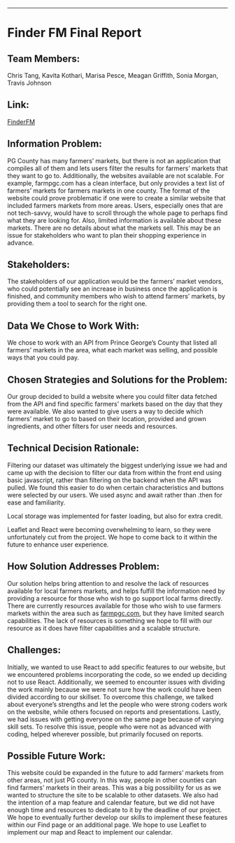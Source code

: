----------------------------------------------------------------------------------------------------------------
# Finder FM Final Report
## Team Members: 
 Chris Tang, Kavita Kothari, Marisa Pesce, Meagan Griffith, Sonia Morgan, Travis Johnson

## Link: 
[FinderFM](https://practical-hopper-3ac28a.netlify.com/)

## Information Problem: 
PG County has many farmers’ markets, but there is not an application that compiles all of them and lets users filter the results for farmers’ markets that they want to go to. Additionally, the websites available are not scalable. For example, farmpgc.com has a clean interface, but only provides a text list of farmers’ markets for farmers markets in one county. The format of the website could prove problematic if one were to create a similar website that included farmers markets from more areas. Users, especially ones that are not tech-savvy, would have to scroll through the whole page to perhaps find what they are looking for. Also, limited information is available about these markets. There are no details about what the markets sell. This may be an issue for stakeholders who want to plan their shopping experience in advance.

## Stakeholders: 
The stakeholders of our application would be the farmers’ market vendors, who could potentially see an increase in business once the application is finished, and community members who wish to attend farmers’ markets, by providing them a tool to search for the right one. 

## Data We Chose to Work With: 
We chose to work with an API from Prince George’s County that listed all farmers’ markets in the area, what each market was selling, and possible ways that you could pay. 

## Chosen Strategies and Solutions for the Problem: 
Our group decided to build a website where you could filter data fetched from the API and find specific farmers’ markets based on the day that they were available. We also wanted to give users a way to decide which farmers’ market to go to based on their location, provided and grown ingredients, and other filters for user needs and resources.

## Technical Decision Rationale:
Filtering our dataset was ultimately the biggest underlying issue we had and came up with the decision to filter our data from within the front end using basic javascript, rather than filtering on the backend when the API was pulled. We found this easier to do when certain characteristics and buttons were selected by our users. We used async and await rather than .then for ease and familiarity.

Local storage was implemented for faster loading, but also for extra credit.

Leaflet and React were becoming overwhelming to learn, so they were unfortunately cut from the project. We hope to come back to it within the future to enhance user experience.


## How Solution Addresses Problem:
Our solution helps bring attention to and resolve the lack of resources available for local farmers markets, and helps fulfill the information need by providing a resource for those who wish to go support local farms directly. There are currently resources available for those who wish to use farmers markets within the area such as [farmpgc.com](farmpgc.com), but they have limited search capabilities. The lack of resources is something we hope to fill with our resource as it does have filter capabilities and a scalable structure. 

## Challenges:
Initially, we wanted to use React to add specific features to our website, but we encountered problems incorporating the code, so we ended up deciding not to use React. Additionally, we seemed to encounter issues with dividing the work mainly because we were not sure how the work could have been divided according to our skillset. To overcome this challenge, we talked about everyone’s strengths and let the people who were strong coders work on the website, while others focused on reports and presentations. Lastly, we had issues with getting everyone on the same page because of varying skill sets. To resolve this issue, people who were not as advanced with coding, helped wherever possible, but primarily focused on reports. 

## Possible Future Work:
This website could be expanded in the future to add farmers’ markets from other areas, not just PG county. In this way, people in other counties can find farmers’ markets in their areas. This was a big possibility for us as we wanted to structure the site to be scalable to other datasets. We also had the intention of a map feature and calendar feature, but we did not have enough time and resources to dedicate to it by the deadline of our project. We hope to eventually further develop our skills to implement these features within our Find page or an additional page. We hope to use Leaflet to implement our map and React to implement our calendar.